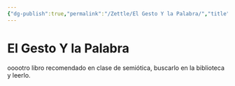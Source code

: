 ```yaml
---
{"dg-publish":true,"permalink":"/Zettle/El Gesto Y la Palabra/","title":"El Gesto Y la Palabra","tags":["Referencia",""],"created":"2023-04-26T10:15:04.626-05:00","updated":"2023-09-08T19:36:16.833-05:00"}
---
```



# El Gesto Y la Palabra

ooootro libro recomendado en clase de semiótica, buscarlo en la biblioteca y leerlo.
